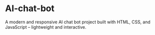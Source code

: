 # AI-chat-bot
A modern and responsive AI chat bot project built with HTML, CSS, and JavaScript – lightweight and interactive.

